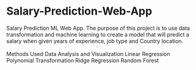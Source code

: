 # Salary-Prediction-Web-App
Salary Prediction ML Web App. The purpose of this project is to use data transformation and machine learning to create a model that will predict a salary when given years of experience, job type and Country location. </br>
</br>
Methods Used
Data Analysis and Visualization
Linear Regression
Polynomial Transformation
Ridge Regression
Random Forest
